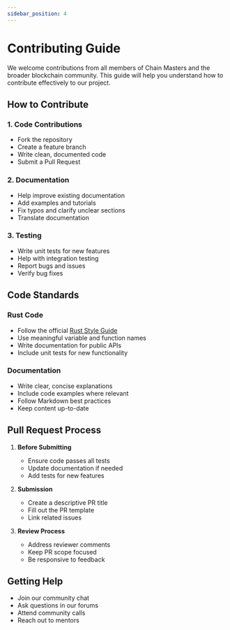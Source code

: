 ```yaml
---
sidebar_position: 4
---
```


# Contributing Guide

We welcome contributions from all members of Chain Masters and the broader blockchain community. This guide will help you understand how to contribute effectively to our project.

## How to Contribute

### 1. Code Contributions
- Fork the repository
- Create a feature branch
- Write clean, documented code
- Submit a Pull Request

### 2. Documentation
- Help improve existing documentation
- Add examples and tutorials
- Fix typos and clarify unclear sections
- Translate documentation

### 3. Testing
- Write unit tests for new features
- Help with integration testing
- Report bugs and issues
- Verify bug fixes

## Code Standards

### Rust Code
- Follow the official [Rust Style Guide](https://doc.rust-lang.org/1.0.0/style/README.html)
- Use meaningful variable and function names
- Write documentation for public APIs
- Include unit tests for new functionality

### Documentation
- Write clear, concise explanations
- Include code examples where relevant
- Follow Markdown best practices
- Keep content up-to-date

## Pull Request Process

1. **Before Submitting**
   - Ensure code passes all tests
   - Update documentation if needed
   - Add tests for new features

2. **Submission**
   - Create a descriptive PR title
   - Fill out the PR template
   - Link related issues

3. **Review Process**
   - Address reviewer comments
   - Keep PR scope focused
   - Be responsive to feedback

## Getting Help

- Join our community chat
- Ask questions in our forums
- Attend community calls
- Reach out to mentors
